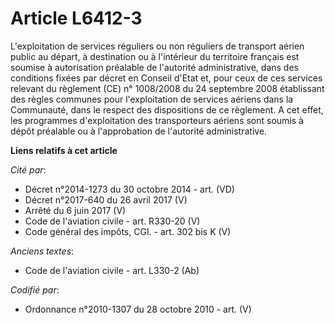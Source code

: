# Article L6412-3

L'exploitation de services réguliers ou non réguliers de transport aérien public au départ, à destination ou à l'intérieur du
territoire français est soumise à autorisation préalable de l'autorité administrative, dans des conditions fixées par décret
en Conseil d'Etat et, pour ceux de ces services relevant du règlement (CE) n° 1008/2008 du 24 septembre 2008 établissant des
règles communes pour l'exploitation de services aériens dans la Communauté, dans le respect des dispositions de ce règlement.
A cet effet, les programmes d'exploitation des transporteurs aériens sont soumis à dépôt préalable ou à l'approbation de
l'autorité administrative.

**Liens relatifs à cet article**

_Cité par_:

  - Décret n°2014-1273 du 30 octobre 2014 - art. (VD)
  - Décret n°2017-640 du 26 avril 2017 (V)
  - Arrêté du 6 juin 2017 (V)
  - Code de l'aviation civile - art. R330-20 (V)
  - Code général des impôts, CGI. - art. 302 bis K (V)

_Anciens textes_:

  - Code de l'aviation civile - art. L330-2 (Ab)

_Codifié par_:

  - Ordonnance n°2010-1307 du 28 octobre 2010 - art. (V)
